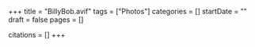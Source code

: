 +++
title = "BillyBob.avif"
tags = ["Photos"]
categories = []
startDate = ""
draft = false
pages = []

citations = []
+++
